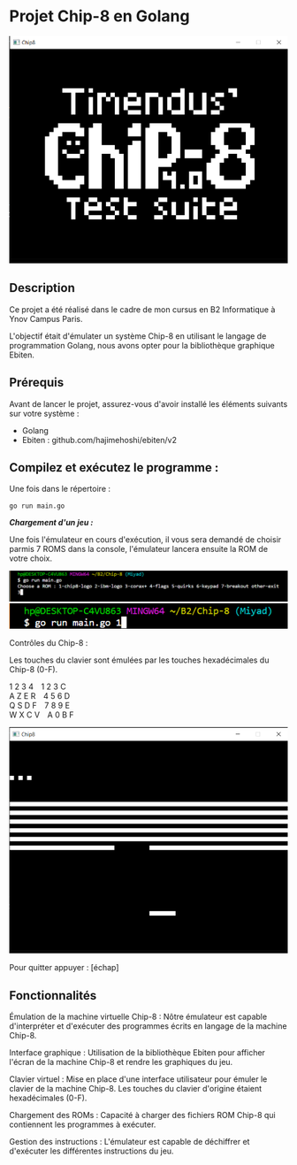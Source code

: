 # Projet Chip-8 en Golang

![Alt text](screenshots/test1.png?raw=true "Logo")

## Description

Ce projet a été réalisé dans le cadre de mon cursus en B2 Informatique à Ynov Campus Paris.

L'objectif était d'émulater un système Chip-8 en utilisant le langage de programmation Golang, nous avons opter pour la bibliothèque graphique Ebiten.

## Prérequis

Avant de lancer le projet, assurez-vous d'avoir installé les éléments suivants sur votre système :

- Golang
- Ebiten : github.com/hajimehoshi/ebiten/v2

## Compilez et exécutez le programme :

Une fois dans le répertoire :
```
go run main.go
```

***Chargement d'un jeu :***

Une fois l'émulateur en cours d'exécution, il vous sera demandé de choisir parmis 7 ROMS dans la console, l'émulateur lancera ensuite la ROM de votre choix.

![Alt text](screenshots/launch.png?raw=true "Launch") ![Alt text](screenshots/secretLaunch.png?raw=true "Code launch")


Contrôles du Chip-8 :

Les touches du clavier sont émulées par les touches hexadécimales du Chip-8 (0-F).

1 2 3 4&emsp;1 2 3 C<br />
A Z E R&emsp;4 5 6 D<br />
Q S D F&emsp;7 8 9 E<br />
W X C V&emsp;A 0 B F<br />

![Alt text](screenshots/breakout.png?raw=true "Game")

Pour quitter appuyer : [échap]

## Fonctionnalités

Émulation de la machine virtuelle Chip-8 : Nôtre émulateur est capable d'interpréter et d'exécuter des programmes écrits en langage de la machine Chip-8.

Interface graphique : Utilisation de la bibliothèque Ebiten pour afficher l'écran de la machine Chip-8 et rendre les graphiques du jeu.

Clavier virtuel : Mise en place d'une interface utilisateur pour émuler le clavier de la machine Chip-8. Les touches du clavier d'origine étaient hexadécimales (0-F).

Chargement des ROMs : Capacité à charger des fichiers ROM Chip-8 qui contiennent les programmes à exécuter.

Gestion des instructions : L'émulateur est capable de déchiffrer et d'exécuter les différentes instructions du jeu.


